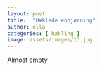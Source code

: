 ```yaml
---
layout: post
title:  "Hæklede enhjørning"
author: ella
categories: [ hækling ]
image: assets/images/13.jpg
---
```


Almost empty
